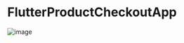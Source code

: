 # FlutterProductCheckoutApp

![image](https://github.com/Bavarna/FlutterProductCheckoutApp/assets/75368451/694e6870-388f-4df9-b2eb-a96998f92056)


